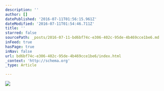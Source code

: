 ```yaml
---
description: ''
author: []
datePublished: '2016-07-11T01:56:15.961Z'
dateModified: '2016-07-11T01:54:46.711Z'
title: ''
starred: false
sourcePath: _posts/2016-07-11-bd6bf74c-e306-402c-95de-4b469cce1be6.md
inFeed: true
hasPage: true
inNav: false
url: bd6bf74c-e306-402c-95de-4b469cce1be6/index.html
_context: 'http://schema.org'
_type: Article

---
```

![](https://the-grid-user-content.s3-us-west-2.amazonaws.com/7efcd3d0-fdf1-4a60-a2a8-055664964242.jpg)